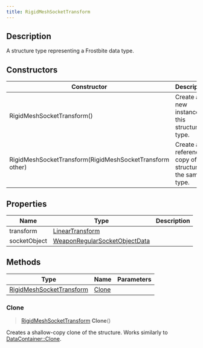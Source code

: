 ```yaml
---
title: RigidMeshSocketTransform
---
```

## Description

A structure type representing a Frostbite data type.

## Constructors

| Constructor                                              | Description                                              |
| -------------------------------------------------------- | -------------------------------------------------------- |
| RigidMeshSocketTransform()                               | Create a new instance of this structure type.            |
| RigidMeshSocketTransform(RigidMeshSocketTransform other) | Create a reference copy of a structure of the same type. |

## Properties

| Name         | Type                                                           | Description |
| ------------ | -------------------------------------------------------------- | ----------- |
| transform    | [LinearTransform](/vext/ref/shared/class/lineartransform)        |             |
| socketObject | [WeaponRegularSocketObjectData](WeaponRegularSocketObjectData) |             |

## Methods

| Type                                                 | Name            | Parameters |
| ---------------------------------------------------- | --------------- | ---------- |
| [RigidMeshSocketTransform](RigidMeshSocketTransform) | [Clone](#clone) |            |

### Clone

> [RigidMeshSocketTransform](RigidMeshSocketTransform) **Clone**()

Creates a shallow-copy clone of the structure. Works similarly to [DataContainer::Clone](/vext/ref/shared/class/datacontainer#clone).

